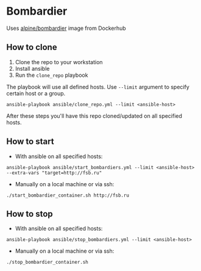 # Bombardier

Uses [alpine/bombardier](https://hub.docker.com/r/alpine/bombardier) image from Dockerhub

## How to clone
  1. Clone the repo to your workstation
  2. Install ansible
  3. Run the `clone_repo` playbook

The playbook will use all defined hosts. Use `--limit` argument to specify certain host or a group.
```
ansible-playbook ansible/clone_repo.yml --limit <ansible-host>
```
After these steps you'll have this repo cloned/updated on all specified hosts.

## How to start
  - With ansible on all specified hosts:
```
ansible-playbook ansible/start_bombardiers.yml --limit <ansible-host> --extra-vars "target=http://fsb.ru"
```

  - Manually on a local machine or via ssh:
```
./start_bombardier_container.sh http://fsb.ru
```

## How to stop
  - With ansible on all specified hosts:
```
ansible-playbook ansible/stop_bombardiers.yml --limit <ansible-host>
```
  - Manually on a local machine or via ssh:
```
./stop_bombardier_container.sh
```


